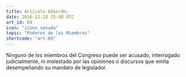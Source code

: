```yaml
---
title: Artículo 68&ordm;
date: 2016-12-28 15:48 UTC
art_id: 69
icon: "icono_senado"
topic: "Poderes de los Miembros"
shortcode: "art-68"
---
```

Ninguno de los miembros del Congreso puede ser acusado, interrogado judicialmente, ni molestado por las opiniones o discursos que emita desempeñando su mandato de legislador.
